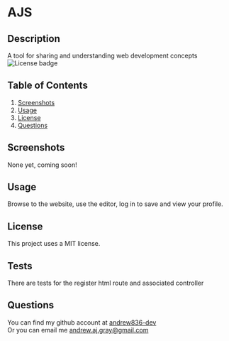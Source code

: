 # AJS
## Description
A tool for sharing and understanding web development concepts  
![License badge](https://img.shields.io/badge/license-MIT-green)
## Table of Contents
1. [Screenshots](#Screenshots)
2. [Usage](#Usage)
3. [License](#License)
5. [Questions](#Questions)
## Screenshots
None yet, coming soon!
## Usage
Browse to the website, use the editor, log in to save and view your profile.
## License
This project uses a MIT license.

## Tests
There are tests for the register html route and associated controller

## Questions
You can find my github account at
[andrew836-dev](https://github.com/andrew836-dev)  
Or you can email me andrew.aj.gray@gmail.com
